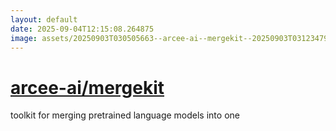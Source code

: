 ```yaml
---
layout: default
date: 2025-09-04T12:15:08.264875
image: assets/20250903T030505663--arcee-ai--mergekit--20250903T031234796--cropped.png
---
```


# [arcee-ai/mergekit](https://github.com/arcee-ai/mergekit)

toolkit for merging pretrained language models into one
